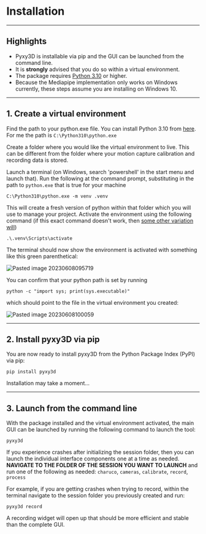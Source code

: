 # Installation

---

## Highlights

- Pyxy3D is installable via pip and the GUI can be launched from the command line. 
- It is **strongly** advised that you do so within a virtual environment. 
- The package requires [Python 3.10](https://www.python.org/downloads/release/python-3100/)  or higher. 
- Because the Mediapipe implementation only works on Windows currently, these steps assume you are installing on Windows 10.

---


## 1. Create a virtual environment

Find the path to your python.exe file. You can install Python 3.10 from [here](https://www.python.org/downloads/release/python-3100/). For me the path is `C:\Python310\python.exe`

Create a folder where you would like the virtual environment to live. This can be different from the folder where your motion capture calibration and recording data is stored.
   
Launch a terminal (on Windows, search 'powershell' in the start menu and launch that).
Run the following at the command prompt, substituting in the path to `python.exe` that is true for your machine
```
C:\Python310\python.exe -m venv .venv
```

This will create a fresh version of python within that folder which you will use to manage your project. Activate the environment using the following command (if this exact command doesn't work, then [some other variation will](https://docs.python.org/3/library/venv.html#how-venvs-work))
```
.\.venv\Scripts\activate
```

The terminal should now show the environment is activated with something like this green parenthetical:

![Pasted image 20230608095719](https://github.com/mprib/pyxy3d/assets/31831778/10a91524-9a81-41d1-b27b-0b6ba723cb27)

You can confirm that your python path is set by running

```
python -c "import sys; print(sys.executable)"
```
which should point to the file in the virtual environment you created:

![Pasted image 20230608100059](https://github.com/mprib/pyxy3d/assets/31831778/e214ebae-692c-4b50-b6f4-f34dcb44df43)

---

## 2. Install pyxy3D via pip

You are now ready to install pyxy3D from the Python Package Index (PyPI) via pip:

```
pip install pyxy3d
```

Installation may take a moment...

---

## 3. Launch from the command line
With the package installed and the virtual environment activated, the main GUI can be launched by running the following command to launch the tool:

```
pyxy3d
```

If you experience crashes after initializing the session folder, then you can launch the individual interface components one at a time as needed. **NAVIGATE TO THE FOLDER OF THE SESSION YOU WANT TO LAUNCH** and run one of the following as needed: `charuco`, `cameras`, `calibrate`, `record`, `process`

For example, if you are getting crashes when trying to record, within the terminal navigate to the session folder you previously created and run:

```
pyxy3d record
```

A recording widget will open up that should be more efficient and stable than the complete GUI.